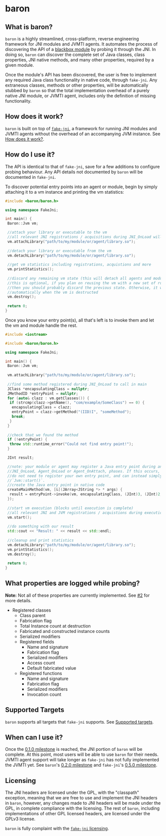 # baron

## What is baron?
`baron` is a highly streamlined, cross-platform, reverse engineering framework for JNI modules and JVMTI agents. It 
automates the process of discovering the API of a [blackbox module](https://en.wikipedia.org/wiki/Black_box) by probing 
it through the JNI. In doing so, `baron` can discover the complete set of Java classes, class properties, JNI native 
methods, and many other properties, required by a given module. 

Once the module's API has been discovered, the user is free to implement any required Java class functionality in 
native code, through `fake-jni`. Any extraneous classes, methods or other properties, will be automatically stubbed by
`baron` so that the total implementation overhead of a purely native JNI module, or JVMTI agent, includes only the
definition of missing functionality. 

## How does it work?
`baron` is built on top of [`fake-jni`](https://github.com/dukeify/fake-jni), a framework for running JNI modules and 
JVMTI agents without the overhead of an accompanying JVM instance. See 
[How does it work?](https://github.com/dukeify/fake-jni#how-does-it-work?).

## How do I use it?
The API is identical to that of `fake-jni`, save for a few additions to configure probing behaviour. Any API details not
documented by `baron` will be documented in `fake-jni`.

To discover potential entry points into an agent or module, begin by simply attaching it to a vm instance and printing
the vm statistics:
```cpp
#include <baron/baron.h>

using namespace FakeJni;

int main() {
 Baron::Jvm vm;

 //attach your library or executable to the vm
 //all relevant JNI registrations / acquisitions during JNI_OnLoad will be logged 
 vm.attachLibrary("path/to/my/module/or/agent/library.so");
 
 //detach your library or executable from the vm
 vm.detachLibrary("path/to/my/module/or/agent/library.so");
 
 //get vm statistics including registrations, acquistions and more 
 vm.printStatistics();
 
 //discard any remaining vm state (this will detach all agents and modules as well)
 //this is optional, if you plan on reusing the vm with a new set of runtime properties,
 //then you should probably discard the previous state. Otherwise, it will be done 
 //automatically when the vm is destructed
 vm.destroy();
 
 return 0;
}
``` 

Once you know your entry point(s), all that's left is to invoke them and let the vm and module handle the rest.

```cpp
#include <iostream>

#include <baron/baron.h>

using namespace FakeJni;

int main() {
 Baron::Jvm vm;
 
 vm.attachLibrary("path/to/my/module/or/agent/library.so");
 
 //find some method registered during JNI_OnLoad to call in main
 JClass *encapsulatingClass = nullptr;
 JMethodID *entryPoint = nullptr;
 for (auto& clazz : vm.getClasses()) {
  if (strcmp(clazz->getName(), "com/example/SomeClass") == 0) {
   encapsulatingClass = clazz;
   entryPoint = clazz->getMethod("(IID)I", "someMethod");
   break;
  }
 }
 
 //check that we found the method
 if (!entryPoint) {
  throw std::runtime_error("Could not find entry point!");
 }

 JInt result;

 //note: your module or agent may register a Java entry point during any of the 
 //JNI_OnLoad, Agent_OnLoad or Agent_OnAttach, phases. If this occurs, then you
 //do not need to register your own entry point, and can instead simply invoke
 //`Jvm::start()`.
 //create the Java entry point in native code
 createMainMethod(vm, [&](JArray<JString *> * args) {
  result = entryPoint->invoke(vm, encapsulatingClass, (JInt)3, (JInt)2, (JDouble)3.14);
 });
 
 //start vm execution (blocks until execution is complete)
 //all relevant JNI and JVM registrations / acquistions during execution will be logged 
 vm.start();
 
 //do something with our result
 std::cout << "Result: " << result << std::endl;
 
 //cleanup and print statistics
 vm.detachLibrary("path/to/my/module/or/agent/library.so");
 vm.printStatistics();
 vm.destroy();
 
 return 0;
}
```

## What properties are logged while probing?
**Note:** Not all of these properties are currently implemented. See 
[#2](https://github.com/dukeify/baron/issues/2) for more details.

- Registered classes
  - Class parent
  - Fabrication flag
  - Total Instance count at destruction
  - Fabricated and constructed instance counts
  - Serialized modifiers
  - Registered fields
    - Name and signature
    - Fabrication flag
    - Serialized modifiers
    - Access count
    - Default fabricated value
  - Registered functions
    - Name and signature
    - Fabrication flag
    - Serialized modifiers
    - Invocation count

## Supported Targets
`baron` supports all targets that `fake-jni` supports. See 
[Supported targets](https://github.com/dukeify/fake-jni#supported-targets). 

## When can I use it?
Once the [0.1.0 milestone](https://github.com/dukeify/baron/milestone/1) is reached, the JNI portion of `baron` will be 
complete. At this point, most users will be able to use `baron` for their needs. JVMTI agent support will take longer as
`fake-jni` has not fully implemented the JVMTI yet. See `baron`'s 
[0.2.0 milestone](https://github.com/dukeify/baron/milestone/2) and `fake-jni`'s
[0.5.0 milestone](https://github.com/dukeify/fake-jni/milestone/3).

## Licensing
The JNI headers are licensed under the GPL, with the "classpath" exception, meaning that we are free to use and 
implement the JNI headers in `baron`, however, any changes made to JNI headers will be made under the GPL, in complete 
compliance with the licensing. The rest of `baron`, including implementations of other GPL licensed headers, are 
licensed under the GPLv3 license.

`baron` is fully complaint with the [`fake-jni` licensing](https://github.com/dukeify/fake-jni#licensing).
